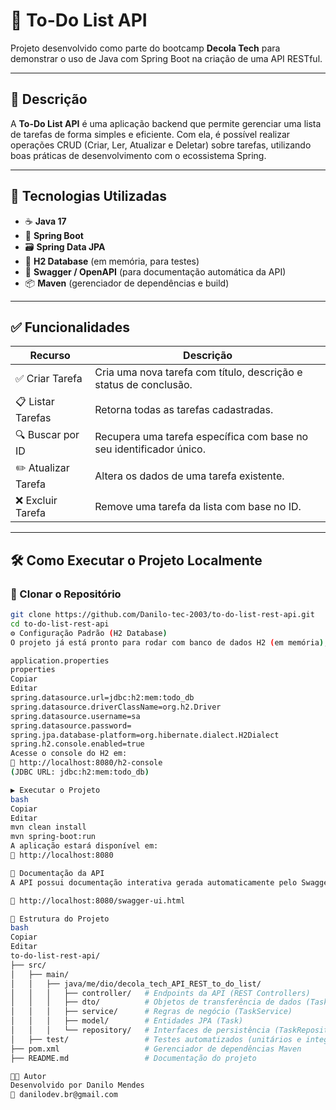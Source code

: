 # 📝 To-Do List API

Projeto desenvolvido como parte do bootcamp **Decola Tech** para demonstrar o uso de Java com Spring Boot na criação de uma API RESTful.

---

## 📌 Descrição

A **To-Do List API** é uma aplicação backend que permite gerenciar uma lista de tarefas de forma simples e eficiente. Com ela, é possível realizar operações CRUD (Criar, Ler, Atualizar e Deletar) sobre tarefas, utilizando boas práticas de desenvolvimento com o ecossistema Spring.

---

## 🚀 Tecnologias Utilizadas

- ☕ **Java 17**
- 🌱 **Spring Boot**
- 🗃️ **Spring Data JPA**
- 🐘 **H2 Database** (em memória, para testes)
- 📄 **Swagger / OpenAPI** (para documentação automática da API)
- 📦 **Maven** (gerenciador de dependências e build)

---

## ✅ Funcionalidades

| Recurso             | Descrição                                                                 |
|---------------------|---------------------------------------------------------------------------|
| ✅ Criar Tarefa       | Cria uma nova tarefa com título, descrição e status de conclusão.         |
| 📋 Listar Tarefas     | Retorna todas as tarefas cadastradas.                                     |
| 🔍 Buscar por ID      | Recupera uma tarefa específica com base no seu identificador único.       |
| ✏️ Atualizar Tarefa   | Altera os dados de uma tarefa existente.                                  |
| ❌ Excluir Tarefa     | Remove uma tarefa da lista com base no ID.                                |

---

## 🛠️ Como Executar o Projeto Localmente

### 🔁 Clonar o Repositório

```bash
git clone https://github.com/Danilo-tec-2003/to-do-list-rest-api.git
cd to-do-list-rest-api
⚙️ Configuração Padrão (H2 Database)
O projeto já está pronto para rodar com banco de dados H2 (em memória), ideal para testes e desenvolvimento local.

application.properties
properties
Copiar
Editar
spring.datasource.url=jdbc:h2:mem:todo_db
spring.datasource.driverClassName=org.h2.Driver
spring.datasource.username=sa
spring.datasource.password=
spring.jpa.database-platform=org.hibernate.dialect.H2Dialect
spring.h2.console.enabled=true
Acesse o console do H2 em:
📍 http://localhost:8080/h2-console
(JDBC URL: jdbc:h2:mem:todo_db)

▶️ Executar o Projeto
bash
Copiar
Editar
mvn clean install
mvn spring-boot:run
A aplicação estará disponível em:
📍 http://localhost:8080

📘 Documentação da API
A API possui documentação interativa gerada automaticamente pelo Swagger:

🔗 http://localhost:8080/swagger-ui.html

📁 Estrutura do Projeto
bash
Copiar
Editar
to-do-list-rest-api/
├── src/
│   ├── main/
│   │   ├── java/me/dio/decola_tech_API_REST_to_do_list/
│   │   │   ├── controller/   # Endpoints da API (REST Controllers)
│   │   │   ├── dto/          # Objetos de transferência de dados (TaskDTO)
│   │   │   ├── service/      # Regras de negócio (TaskService)
│   │   │   ├── model/        # Entidades JPA (Task)
│   │   │   └── repository/   # Interfaces de persistência (TaskRepository)
│   ├── test/                 # Testes automatizados (unitários e integração)
├── pom.xml                   # Gerenciador de dependências Maven
├── README.md                 # Documentação do projeto

👨‍💻 Autor
Desenvolvido por Danilo Mendes 
📧 danilodev.br@gmail.com
